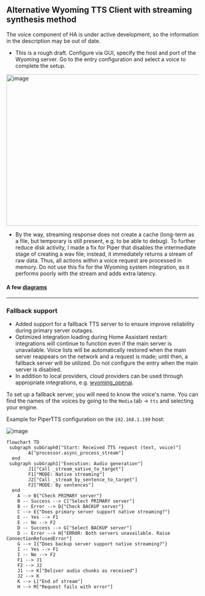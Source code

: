 
## Alternative Wyoming TTS Client with streaming synthesis method
 The voice component of HA is under active development, so the information in the description may be out of date.
- This is a rough draft. Configure via GUI, specify the host and port of the Wyoming server. Go to the entry configuration and select a voice to complete the setup.

<img width="760" height="396" alt="image" src="https://github.com/user-attachments/assets/2961ccf2-fc40-483a-a4eb-64bc4ce0bed9" />



- By the way, streaming response does not create a cache (long-term as a file, but temporary is still present, e.g. to be able to debug). To further reduce disk activity, I made a fix for Piper that disables the intermediate stage of creating a wav file; instead, it immediately returns a stream of raw data. Thus, all actions within a voice request are processed in memory. Do not use this fix for the Wyoming system integration, as it performs poorly with the stream and adds extra latency.

#### A few [diagrams](https://github.com/mitrokun/streaming_tts_proxy/blob/main/DIAGRAM.md)

---
### Fallback support

* Added support for a fallback TTS server to to ensure improve reliability  during primary server outages.
* Optimized integration loading during Home Assistant restart: integrations will continue to function even if the main server is unavailable. Voice lists will be automatically restored when the main server reappears on the network and a request is made; until then, a fallback server will be utilized. Do not configure the entry when the main server is disabled.
* In addition to local providers, cloud providers can be used through appropriate integrations, e.g. [wyoming_openai](https://github.com/roryeckel/wyoming_openai).

To set up a fallback server, you will need to know the voice's name. You can find the names of the voices by going to the `Media` tab -> `tts`  and selecting your engine.

Example for PiperTTS configuration on the `192.168.1.199` host:

![image](https://github.com/user-attachments/assets/d01bcf2e-caf2-4bd7-922f-af6771959f90)

```mermaid
flowchart TD
 subgraph subGraph0["Start: Received TTS request (text, voice)"]
        A["processor.async_process_stream"]
  end
 subgraph subGraph1["Execution: Audio generation"]
        J1["Call _stream_native_to_target"]
        F1["MODE: Native streaming"]
        J2["Call _stream_by_sentence_to_target"]
        F2["MODE: By sentences"]
  end
    A --> B{"Check PRIMARY server"}
    B -- Success --> C["Select PRIMARY server"]
    B -- Error --> D{"Check BACKUP server"}
    C --> E{"Does primary server support native streaming?"}
    E -- Yes --> F1
    E -- No --> F2
    D -- Success --> G["Select BACKUP server"]
    D -- Error --> H["ERROR: Both servers unavailable. Raise ConnectionRefusedError"]
    G --> I{"Does backup server support native streaming?"}
    I -- Yes --> F1
    I -- No --> F2
    F1 --> J1
    F2 --> J2
    J1 --> K["Deliver audio chunks as received"]
    J2 --> K
    K --> L["End of stream"]
    H --> M["Request fails with error"]
```
